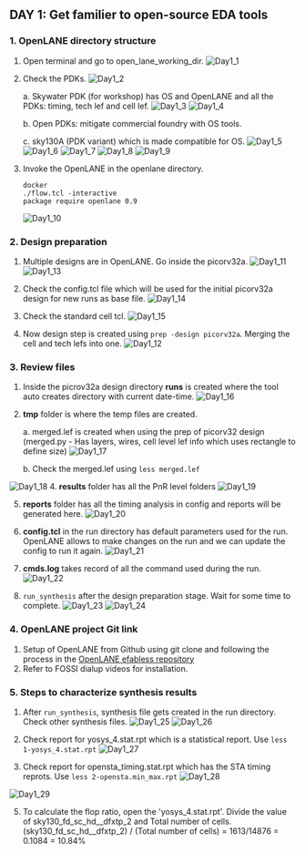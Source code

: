 ## DAY 1: Get familier to open-source EDA tools

### 1. OpenLANE directory structure

1. Open terminal and go to open_lane_working_dir.
 ![Day1_1](https://github.com/Hitesh2598/VSD-SOC-Design-Workshop-2-Week-/assets/108817818/808d653e-ff0c-4ab1-bde7-ce087d6e72b5)


  
2. Check the PDKs.
![Day1_2](https://github.com/Hitesh2598/VSD-SOC-Design-Workshop-2-Week-/assets/108817818/46d6b2dc-6532-4720-9e58-6743b92c3359)



   a. Skywater PDK (for workshop) has OS and OpenLANE and all the PDKs: timing, tech lef and cell lef.
    ![Day1_3](https://github.com/Hitesh2598/VSD-SOC-Design-Workshop-2-Week-/assets/108817818/4abd5695-736b-44a5-ab64-fe98f2751d8e)
    ![Day1_4](https://github.com/Hitesh2598/VSD-SOC-Design-Workshop-2-Week-/assets/108817818/f42285c9-9348-4b74-91b0-e2b764881616)

      
   b. Open PDKs: mitigate commercial foundry with OS tools.
     
   c. sky130A (PDK variant) which is made compatible for OS.
![Day1_5](https://github.com/Hitesh2598/VSD-SOC-Design-Workshop-2-Week-/assets/108817818/a974c7cb-2f36-4a79-879b-19eedf813950)
![Day1_6](https://github.com/Hitesh2598/VSD-SOC-Design-Workshop-2-Week-/assets/108817818/705dbba8-1177-4195-89fb-3765113475cd)
![Day1_7](https://github.com/Hitesh2598/VSD-SOC-Design-Workshop-2-Week-/assets/108817818/5fd63643-9fa0-4196-929c-bcdab123ae99)
![Day1_8](https://github.com/Hitesh2598/VSD-SOC-Design-Workshop-2-Week-/assets/108817818/2adae527-da8b-4d0a-a399-c20f828f2168)
![Day1_9](https://github.com/Hitesh2598/VSD-SOC-Design-Workshop-2-Week-/assets/108817818/eb15830b-4da5-458c-80fe-1ebea6796f96)





     
3. Invoke the OpenLANE in the openlane directory.
     ```
     docker
     ./flow.tcl -interactive
     package require openlane 0.9
     ```
     ![Day1_10](https://github.com/Hitesh2598/VSD-SOC-Design-Workshop-2-Week-/assets/108817818/4e3a6674-fd27-4408-b294-a067055ced7a)


     
### 2. Design preparation 

1.  Multiple designs are in OpenLANE. Go inside the picorv32a.
![Day1_11](https://github.com/Hitesh2598/VSD-SOC-Design-Workshop-2-Week-/assets/108817818/e466bf61-7cdf-4cc1-9bea-7a62567fbcc2)
![Day1_13](https://github.com/Hitesh2598/VSD-SOC-Design-Workshop-2-Week-/assets/108817818/d19ab74f-0469-48ad-8284-b95171b2a2cc)


2. Check the config.tcl file which will be used for the initial picorv32a design for new runs as base file.
![Day1_14](https://github.com/Hitesh2598/VSD-SOC-Design-Workshop-2-Week-/assets/108817818/6794d2d7-579d-40ca-b92a-5494e3c8776a)


3. Check the standard cell tcl.
![Day1_15](https://github.com/Hitesh2598/VSD-SOC-Design-Workshop-2-Week-/assets/108817818/8e9f5b68-567a-4f48-b437-0288cb52727f)


4. Now design step is created using `prep -design picorv32a`. Merging the cell and tech lefs into one.
![Day1_12](https://github.com/Hitesh2598/VSD-SOC-Design-Workshop-2-Week-/assets/108817818/4b2011a4-b00f-400f-9e83-73a758e2bf54)


### 3. Review files

1. Inside the picrov32a design directory **runs** is created where the tool auto creates directory with current date-time.
![Day1_16](https://github.com/Hitesh2598/VSD-SOC-Design-Workshop-2-Week-/assets/108817818/fe088a08-45ec-4293-837e-6143041ca813)


2. **tmp** folder is where the temp files are created.

   a. merged.lef is created when using the prep of picorv32 design (merged.py - Has layers, wires, cell level lef info which uses rectangle to define size)
   ![Day1_17](https://github.com/Hitesh2598/VSD-SOC-Design-Workshop-2-Week-/assets/108817818/d6daa995-da46-4927-9282-e520a8e43fff)


   b. Check the merged.lef using `less merged.lef`
  
  ![Day1_18](https://github.com/Hitesh2598/VSD-SOC-Design-Workshop-2-Week-/assets/108817818/f8cf496a-82fe-4a58-be91-5aa0e9ecfd3b)
4. **results** folder has all the PnR level folders
![Day1_19](https://github.com/Hitesh2598/VSD-SOC-Design-Workshop-2-Week-/assets/108817818/ca5b795b-f1da-4229-b847-17d658e87f47)


5. **reports** folder has all the timing analysis in config and reports will be generated here.
![Day1_20](https://github.com/Hitesh2598/VSD-SOC-Design-Workshop-2-Week-/assets/108817818/9947ee7d-2533-4b0f-9ed0-a607fccd1ccc)


6. **config.tcl** in the run directory has default parameters used for the run. OpenLANE allows to make changes on the run and we can update the config to run it again.
![Day1_21](https://github.com/Hitesh2598/VSD-SOC-Design-Workshop-2-Week-/assets/108817818/9f0388c8-a6ef-43e1-a962-5b44288a8b96)


7. **cmds.log** takes record of all the command used during the run.
![Day1_22](https://github.com/Hitesh2598/VSD-SOC-Design-Workshop-2-Week-/assets/108817818/a1ad6830-57d7-4423-917c-38532690cc4d)


8. `run_synthesis` after the design preparation stage. Wait for some time to complete.
![Day1_23](https://github.com/Hitesh2598/VSD-SOC-Design-Workshop-2-Week-/assets/108817818/b8322679-f7ab-4c32-9530-b54cd2e5afa8)
![Day1_24](https://github.com/Hitesh2598/VSD-SOC-Design-Workshop-2-Week-/assets/108817818/9240e4c2-073d-4e95-ae3d-45585ddbc463)




### 4. OpenLANE project Git link

1. Setup of OpenLANE from Github using git clone and following the process in the [OpenLANE efabless repository](https://github.com/efabless/openlane2)
2. Refer to FOSSI dialup videos for installation.

### 5. Steps to characterize synthesis results

1. After `run_synthesis`, synthesis file gets created in the run directory. Check other synthesis files.
![Day1_25](https://github.com/Hitesh2598/VSD-SOC-Design-Workshop-2-Week-/assets/108817818/ceeccece-f809-4e75-9a64-f453efba33e0)
![Day1_26](https://github.com/Hitesh2598/VSD-SOC-Design-Workshop-2-Week-/assets/108817818/ddf17923-09ac-44d0-9e05-10e991ca28c4)

3. Check report for yosys_4.stat.rpt which is a statistical report. Use `less 1-yosys_4.stat.rpt`
![Day1_27](https://github.com/Hitesh2598/VSD-SOC-Design-Workshop-2-Week-/assets/108817818/91852d11-3a3d-45f7-8ecb-36b322a8f2bf)



4. Check report for opensta_timing.stat.rpt which has the STA timing reprots. Use `less 2-opensta.min_max.rpt`
 ![Day1_28](https://github.com/Hitesh2598/VSD-SOC-Design-Workshop-2-Week-/assets/108817818/ea9eda92-23a9-4a3d-bde0-f5b647222a9c)

 ![Day1_29](https://github.com/Hitesh2598/VSD-SOC-Design-Workshop-2-Week-/assets/108817818/f06dc974-9609-4694-99c2-8f38a04c4284)


5. To calculate the flop ratio, open the 'yosys_4.stat.rpt'. Divide the value of sky130_fd_sc_hd__dfxtp_2 and Total number of cells.
     (sky130_fd_sc_hd__dfxtp_2) / (Total number of cells) = 1613/14876 = 0.1084 = 10.84%


